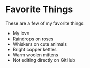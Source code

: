 # Favorite Things

These are a few of my favorite things:
- My love
- Raindrops on roses
- Whiskers on cute animals
- Bright copper kettles
- Warm woolen mittens
- Not editing directly on GitHub
